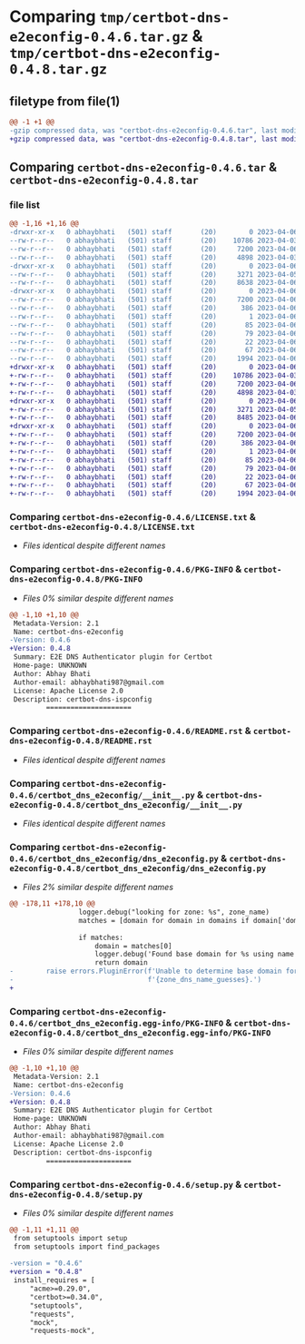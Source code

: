 # Comparing `tmp/certbot-dns-e2econfig-0.4.6.tar.gz` & `tmp/certbot-dns-e2econfig-0.4.8.tar.gz`

## filetype from file(1)

```diff
@@ -1 +1 @@
-gzip compressed data, was "certbot-dns-e2econfig-0.4.6.tar", last modified: Thu Apr  6 09:15:14 2023, max compression
+gzip compressed data, was "certbot-dns-e2econfig-0.4.8.tar", last modified: Thu Apr  6 09:36:33 2023, max compression
```

## Comparing `certbot-dns-e2econfig-0.4.6.tar` & `certbot-dns-e2econfig-0.4.8.tar`

### file list

```diff
@@ -1,16 +1,16 @@
-drwxr-xr-x   0 abhaybhati   (501) staff       (20)        0 2023-04-06 09:15:14.676818 certbot-dns-e2econfig-0.4.6/
--rw-r--r--   0 abhaybhati   (501) staff       (20)    10786 2023-04-03 06:46:44.000000 certbot-dns-e2econfig-0.4.6/LICENSE.txt
--rw-r--r--   0 abhaybhati   (501) staff       (20)     7200 2023-04-06 09:15:14.676916 certbot-dns-e2econfig-0.4.6/PKG-INFO
--rw-r--r--   0 abhaybhati   (501) staff       (20)     4898 2023-04-03 06:46:44.000000 certbot-dns-e2econfig-0.4.6/README.rst
-drwxr-xr-x   0 abhaybhati   (501) staff       (20)        0 2023-04-06 09:15:14.675984 certbot-dns-e2econfig-0.4.6/certbot_dns_e2econfig/
--rw-r--r--   0 abhaybhati   (501) staff       (20)     3271 2023-04-05 12:55:09.000000 certbot-dns-e2econfig-0.4.6/certbot_dns_e2econfig/__init__.py
--rw-r--r--   0 abhaybhati   (501) staff       (20)     8638 2023-04-06 09:14:40.000000 certbot-dns-e2econfig-0.4.6/certbot_dns_e2econfig/dns_e2econfig.py
-drwxr-xr-x   0 abhaybhati   (501) staff       (20)        0 2023-04-06 09:15:14.676697 certbot-dns-e2econfig-0.4.6/certbot_dns_e2econfig.egg-info/
--rw-r--r--   0 abhaybhati   (501) staff       (20)     7200 2023-04-06 09:15:14.000000 certbot-dns-e2econfig-0.4.6/certbot_dns_e2econfig.egg-info/PKG-INFO
--rw-r--r--   0 abhaybhati   (501) staff       (20)      386 2023-04-06 09:15:14.000000 certbot-dns-e2econfig-0.4.6/certbot_dns_e2econfig.egg-info/SOURCES.txt
--rw-r--r--   0 abhaybhati   (501) staff       (20)        1 2023-04-06 09:15:14.000000 certbot-dns-e2econfig-0.4.6/certbot_dns_e2econfig.egg-info/dependency_links.txt
--rw-r--r--   0 abhaybhati   (501) staff       (20)       85 2023-04-06 09:15:14.000000 certbot-dns-e2econfig-0.4.6/certbot_dns_e2econfig.egg-info/entry_points.txt
--rw-r--r--   0 abhaybhati   (501) staff       (20)       79 2023-04-06 09:15:14.000000 certbot-dns-e2econfig-0.4.6/certbot_dns_e2econfig.egg-info/requires.txt
--rw-r--r--   0 abhaybhati   (501) staff       (20)       22 2023-04-06 09:15:14.000000 certbot-dns-e2econfig-0.4.6/certbot_dns_e2econfig.egg-info/top_level.txt
--rw-r--r--   0 abhaybhati   (501) staff       (20)       67 2023-04-06 09:15:14.677141 certbot-dns-e2econfig-0.4.6/setup.cfg
--rw-r--r--   0 abhaybhati   (501) staff       (20)     1994 2023-04-06 09:14:46.000000 certbot-dns-e2econfig-0.4.6/setup.py
+drwxr-xr-x   0 abhaybhati   (501) staff       (20)        0 2023-04-06 09:36:33.557247 certbot-dns-e2econfig-0.4.8/
+-rw-r--r--   0 abhaybhati   (501) staff       (20)    10786 2023-04-03 06:46:44.000000 certbot-dns-e2econfig-0.4.8/LICENSE.txt
+-rw-r--r--   0 abhaybhati   (501) staff       (20)     7200 2023-04-06 09:36:33.557337 certbot-dns-e2econfig-0.4.8/PKG-INFO
+-rw-r--r--   0 abhaybhati   (501) staff       (20)     4898 2023-04-03 06:46:44.000000 certbot-dns-e2econfig-0.4.8/README.rst
+drwxr-xr-x   0 abhaybhati   (501) staff       (20)        0 2023-04-06 09:36:33.556335 certbot-dns-e2econfig-0.4.8/certbot_dns_e2econfig/
+-rw-r--r--   0 abhaybhati   (501) staff       (20)     3271 2023-04-05 12:55:09.000000 certbot-dns-e2econfig-0.4.8/certbot_dns_e2econfig/__init__.py
+-rw-r--r--   0 abhaybhati   (501) staff       (20)     8485 2023-04-06 09:35:36.000000 certbot-dns-e2econfig-0.4.8/certbot_dns_e2econfig/dns_e2econfig.py
+drwxr-xr-x   0 abhaybhati   (501) staff       (20)        0 2023-04-06 09:36:33.557160 certbot-dns-e2econfig-0.4.8/certbot_dns_e2econfig.egg-info/
+-rw-r--r--   0 abhaybhati   (501) staff       (20)     7200 2023-04-06 09:36:33.000000 certbot-dns-e2econfig-0.4.8/certbot_dns_e2econfig.egg-info/PKG-INFO
+-rw-r--r--   0 abhaybhati   (501) staff       (20)      386 2023-04-06 09:36:33.000000 certbot-dns-e2econfig-0.4.8/certbot_dns_e2econfig.egg-info/SOURCES.txt
+-rw-r--r--   0 abhaybhati   (501) staff       (20)        1 2023-04-06 09:36:33.000000 certbot-dns-e2econfig-0.4.8/certbot_dns_e2econfig.egg-info/dependency_links.txt
+-rw-r--r--   0 abhaybhati   (501) staff       (20)       85 2023-04-06 09:36:33.000000 certbot-dns-e2econfig-0.4.8/certbot_dns_e2econfig.egg-info/entry_points.txt
+-rw-r--r--   0 abhaybhati   (501) staff       (20)       79 2023-04-06 09:36:33.000000 certbot-dns-e2econfig-0.4.8/certbot_dns_e2econfig.egg-info/requires.txt
+-rw-r--r--   0 abhaybhati   (501) staff       (20)       22 2023-04-06 09:36:33.000000 certbot-dns-e2econfig-0.4.8/certbot_dns_e2econfig.egg-info/top_level.txt
+-rw-r--r--   0 abhaybhati   (501) staff       (20)       67 2023-04-06 09:36:33.557545 certbot-dns-e2econfig-0.4.8/setup.cfg
+-rw-r--r--   0 abhaybhati   (501) staff       (20)     1994 2023-04-06 09:35:42.000000 certbot-dns-e2econfig-0.4.8/setup.py
```

### Comparing `certbot-dns-e2econfig-0.4.6/LICENSE.txt` & `certbot-dns-e2econfig-0.4.8/LICENSE.txt`

 * *Files identical despite different names*

### Comparing `certbot-dns-e2econfig-0.4.6/PKG-INFO` & `certbot-dns-e2econfig-0.4.8/PKG-INFO`

 * *Files 0% similar despite different names*

```diff
@@ -1,10 +1,10 @@
 Metadata-Version: 2.1
 Name: certbot-dns-e2econfig
-Version: 0.4.6
+Version: 0.4.8
 Summary: E2E DNS Authenticator plugin for Certbot
 Home-page: UNKNOWN
 Author: Abhay Bhati
 Author-email: abhaybhati987@gmail.com
 License: Apache License 2.0
 Description: certbot-dns-ispconfig
         =====================
```

### Comparing `certbot-dns-e2econfig-0.4.6/README.rst` & `certbot-dns-e2econfig-0.4.8/README.rst`

 * *Files identical despite different names*

### Comparing `certbot-dns-e2econfig-0.4.6/certbot_dns_e2econfig/__init__.py` & `certbot-dns-e2econfig-0.4.8/certbot_dns_e2econfig/__init__.py`

 * *Files identical despite different names*

### Comparing `certbot-dns-e2econfig-0.4.6/certbot_dns_e2econfig/dns_e2econfig.py` & `certbot-dns-e2econfig-0.4.8/certbot_dns_e2econfig/dns_e2econfig.py`

 * *Files 2% similar despite different names*

```diff
@@ -178,11 +178,10 @@
                 logger.debug("looking for zone: %s", zone_name)
                 matches = [domain for domain in domains if domain['domain_name'] == zone_name]
 
                 if matches:
                     domain = matches[0]
                     logger.debug('Found base domain for %s using name %s', domain_name, zone_name)
                     return domain      
-        raise errors.PluginError(f'Unable to determine base domain for {domain_name} using names: '
-                                 f'{zone_dns_name_guesses}.')
+
```

### Comparing `certbot-dns-e2econfig-0.4.6/certbot_dns_e2econfig.egg-info/PKG-INFO` & `certbot-dns-e2econfig-0.4.8/certbot_dns_e2econfig.egg-info/PKG-INFO`

 * *Files 0% similar despite different names*

```diff
@@ -1,10 +1,10 @@
 Metadata-Version: 2.1
 Name: certbot-dns-e2econfig
-Version: 0.4.6
+Version: 0.4.8
 Summary: E2E DNS Authenticator plugin for Certbot
 Home-page: UNKNOWN
 Author: Abhay Bhati
 Author-email: abhaybhati987@gmail.com
 License: Apache License 2.0
 Description: certbot-dns-ispconfig
         =====================
```

### Comparing `certbot-dns-e2econfig-0.4.6/setup.py` & `certbot-dns-e2econfig-0.4.8/setup.py`

 * *Files 0% similar despite different names*

```diff
@@ -1,11 +1,11 @@
 from setuptools import setup
 from setuptools import find_packages
 
-version = "0.4.6"
+version = "0.4.8"
 install_requires = [
     "acme>=0.29.0",
     "certbot>=0.34.0",
     "setuptools",
     "requests",
     "mock",
     "requests-mock",
```

